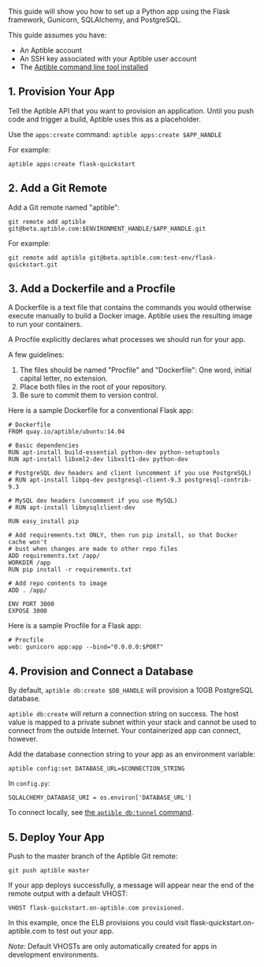 This guide will show you how to set up a Python app using the Flask framework, Gunicorn, SQLAlchemy, and PostgreSQL.

This guide assumes you have:

- An Aptible account
- An SSH key associated with your Aptible user account
- The [Aptible command line tool installed](/topics/cli/how-to-install-cli)

## 1. Provision Your App

Tell the Aptible API that you want to provision an application. Until you push code and trigger a build, Aptible uses this as a placeholder.

Use the `apps:create` command: `aptible apps:create $APP_HANDLE`

For example:

    aptible apps:create flask-quickstart

## 2. Add a Git Remote

Add a Git remote named "aptible":

    git remote add aptible git@beta.aptible.com:$ENVIRONMENT_HANDLE/$APP_HANDLE.git

For example:

    git remote add aptible git@beta.aptible.com:test-env/flask-quickstart.git


## 3. Add a Dockerfile and a Procfile

A Dockerfile is a text file that contains the commands you would otherwise execute manually to build a Docker image. Aptible uses the resulting image to run your containers.

A Procfile explicitly declares what processes we should run for your app.

A few guidelines:

1. The files should be named "Procfile" and "Dockerfile": One word, initial capital letter, no extension.
2. Place both files in the root of your repository.
3. Be sure to commit them to version control.

Here is a sample Dockerfile for a conventional Flask app:

    # Dockerfile
    FROM quay.io/aptible/ubuntu:14.04

    # Basic dependencies
    RUN apt-install build-essential python-dev python-setuptools
    RUN apt-install libxml2-dev libxslt1-dev python-dev

    # PostgreSQL dev headers and client (uncomment if you use PostgreSQL)
    # RUN apt-install libpq-dev postgresql-client-9.3 postgresql-contrib-9.3

    # MySQL dev headers (uncomment if you use MySQL)
    # RUN apt-install libmysqlclient-dev

    RUN easy_install pip

    # Add requirements.txt ONLY, then run pip install, so that Docker cache won't
    # bust when changes are made to other repo files
    ADD requirements.txt /app/
    WORKDIR /app
    RUN pip install -r requirements.txt

    # Add repo contents to image
    ADD . /app/

    ENV PORT 3000
    EXPOSE 3000

Here is a sample Procfile for a Flask app:

    # Procfile
    web: gunicorn app:app --bind="0.0.0.0:$PORT"

## 4. Provision and Connect a Database

By default, `aptible db:create $DB_HANDLE` will provision a 10GB PostgreSQL database.

`aptible db:create` will return a connection string on success. The host value is mapped to a private subnet within your stack and cannot be used to connect from the outside Internet. Your containerized app can connect, however.

Add the database connection string to your app as an environment variable:

    aptible config:set DATABASE_URL=$CONNECTION_STRING

In `config.py`:

    SQLALCHEMY_DATABASE_URI = os.environ['DATABASE_URL']

To connect locally, see [the `aptible db:tunnel` command](/topics/cli/how-to-connect-to-database-from-outside/).

## 5. Deploy Your App
Push to the master branch of the Aptible Git remote:

    git push aptible master

If your app deploys successfully, a message will appear near the end of the remote output with a default VHOST:

    VHOST flask-quickstart.on-aptible.com provisioned.

In this example, once the ELB provisions you could visit flask-quickstart.on-aptible.com to test out your app.

*Note:* Default VHOSTs are only automatically created for apps in development environments.
